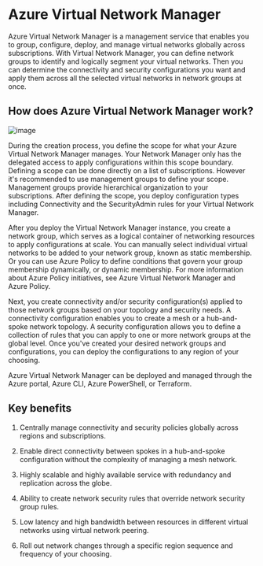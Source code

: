 # Azure Virtual Network Manager

Azure Virtual Network Manager is a management service that enables you to group, configure, deploy, and manage virtual networks globally across subscriptions. With Virtual Network Manager, you can define network groups to identify and logically segment your virtual networks. Then you can determine the connectivity and security configurations you want and apply them across all the selected virtual networks in network groups at once.

## How does Azure Virtual Network Manager work?

![image](https://github.com/user-attachments/assets/1ea466c0-4800-4a80-b251-964564733d3d)

During the creation process, you define the scope for what your Azure Virtual Network Manager manages. Your Network Manager only has the delegated access to apply configurations within this scope boundary. Defining a scope can be done directly on a list of subscriptions. However it's recommended to use management groups to define your scope. Management groups provide hierarchical organization to your subscriptions. After defining the scope, you deploy configuration types including Connectivity and the SecurityAdmin rules for your Virtual Network Manager.

After you deploy the Virtual Network Manager instance, you create a network group, which serves as a logical container of networking resources to apply configurations at scale. You can manually select individual virtual networks to be added to your network group, known as static membership. Or you can use Azure Policy to define conditions that govern your group membership dynamically, or dynamic membership. For more information about Azure Policy initiatives, see Azure Virtual Network Manager and Azure Policy.

Next, you create connectivity and/or security configuration(s) applied to those network groups based on your topology and security needs. A connectivity configuration enables you to create a mesh or a hub-and-spoke network topology. A security configuration allows you to define a collection of rules that you can apply to one or more network groups at the global level. Once you've created your desired network groups and configurations, you can deploy the configurations to any region of your choosing.

Azure Virtual Network Manager can be deployed and managed through the Azure portal, Azure CLI, Azure PowerShell, or Terraform.

## Key benefits

1) Centrally manage connectivity and security policies globally across regions and subscriptions.

2) Enable direct connectivity between spokes in a hub-and-spoke configuration without the complexity of managing a mesh network.

3) Highly scalable and highly available service with redundancy and replication across the globe.

4) Ability to create network security rules that override network security group rules.

5) Low latency and high bandwidth between resources in different virtual networks using virtual network peering.

6) Roll out network changes through a specific region sequence and frequency of your choosing.

